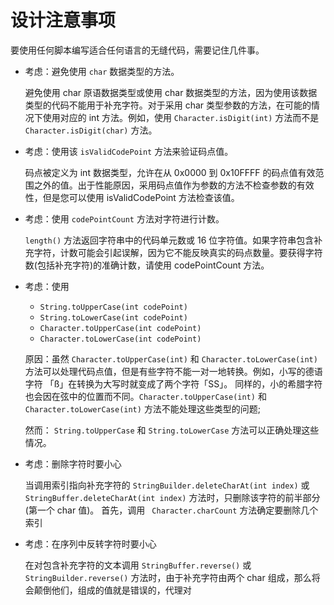 # 设计注意事项

要使用任何脚本编写适合任何语言的无缝代码，需要记住几件事。

- 考虑：避免使用 `char` 数据类型的方法。

  避免使用 char 原语数据类型或使用 char 数据类型的方法，因为使用该数据类型的代码不能用于补充字符。对于采用 char 类型参数的方法，在可能的情况下使用对应的 int 方法。例如，使用 `Character.isDigit(int)` 方法而不是 `Character.isDigit(char)` 方法。
  
- 考虑：使用该 `isValidCodePoint` 方法来验证码点值。

  码点被定义为 int 数据类型，允许在从 0x0000 到 0x10FFFF 的码点值有效范围之外的值。出于性能原因，采用码点值作为参数的方法不检查参数的有效性，但是您可以使用 isValidCodePoint 方法检查该值。

- 考虑：使用 `codePointCount` 方法对字符进行计数。

  `length()` 方法返回字符串中的代码单元数或 16 位字符值。如果字符串包含补充字符，计数可能会引起误解，因为它不能反映真实的码点数量。要获得字符数(包括补充字符)的准确计数，请使用 codePointCount 方法。

- 考虑：使用

  - `String.toUpperCase(int codePoint)`
  - `String.toLowerCase(int codePoint)`
  - `Character.toUpperCase(int codePoint)`
  - `Character.toLowerCase(int codePoint)`

  原因：虽然 `Character.toUpperCase(int)` 和 `Character.toLowerCase(int)`  方法可以处理代码点值，但是有些字符不能一对一地转换。例如，小写的德语字符 「ß」在转换为大写时就变成了两个字符「SS」。
  同样的，小的希腊字符也会因在弦中的位置而不同。`Character.toUpperCase(int)` 和`Character.toLowerCase(int)` 方法不能处理这些类型的问题;

  然而： `String.toUpperCase` 和 `String.toLowerCase` 方法可以正确处理这些情况。

- 考虑：删除字符时要小心

  当调用索引指向补充字符的 `StringBuilder.deleteCharAt(int index)` 或 `StringBuffer.deleteCharAt(int index)` 方法时，只删除该字符的前半部分(第一个 char 值)。
  首先，调用 ` Character.charCount` 方法确定要删除几个索引

- 考虑：在序列中反转字符时要小心

  在对包含补充字符的文本调用 `StringBuffer.reverse()` 或 `StringBuilder.reverse()` 方法时，由于补充字符由两个 char 组成，那么将会颠倒他们，组成的值就是错误的，代理对

  







